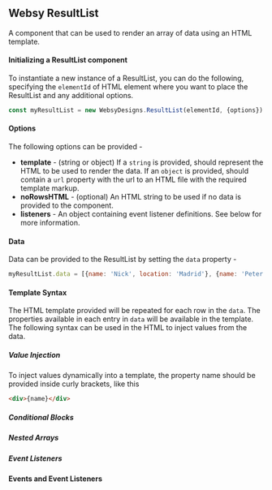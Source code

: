 ## Websy ResultList
A component that can be used to render an array of data using an HTML template.

#### Initializing a ResultList component
To instantiate a new instance of a ResultList, you can do the following, specifying the `elementId` of HTML element where you want to place the ResultList and any additional options.
``` javascript
const myResultList = new WebsyDesigns.ResultList(elementId, {options})
```

#### Options
The following options can be provided -
* **template** - (string or object) If a `string` is provided, should represent the HTML to be used to render the data. If an `object` is provided, should contain a `url` property with the url to an HTML file with the required template markup.
* **noRowsHTML** - (optional) An HTML string to be used if no data is provided to the component.
* **listeners** - An object containing event listener definitions. See below for more information.

#### Data
Data can be provided to the ResultList by setting the `data` property -
``` javascript
myResultList.data = [{name: 'Nick', location: 'Madrid'}, {name: 'Peter', location: 'Worcester'}]
```

#### Template Syntax
The HTML template provided will be repeated for each row in the `data`. The properties available in each entry in `data` will be available in the template. The following syntax can be used in the HTML to inject values from the data.

##### Value Injection
To inject values dynamically into a template, the property name should be provided inside curly brackets, like this
```HTML
<div>{name}</div>
```

##### Conditional Blocks

##### Nested Arrays

##### Event Listeners

#### Events and Event Listeners
